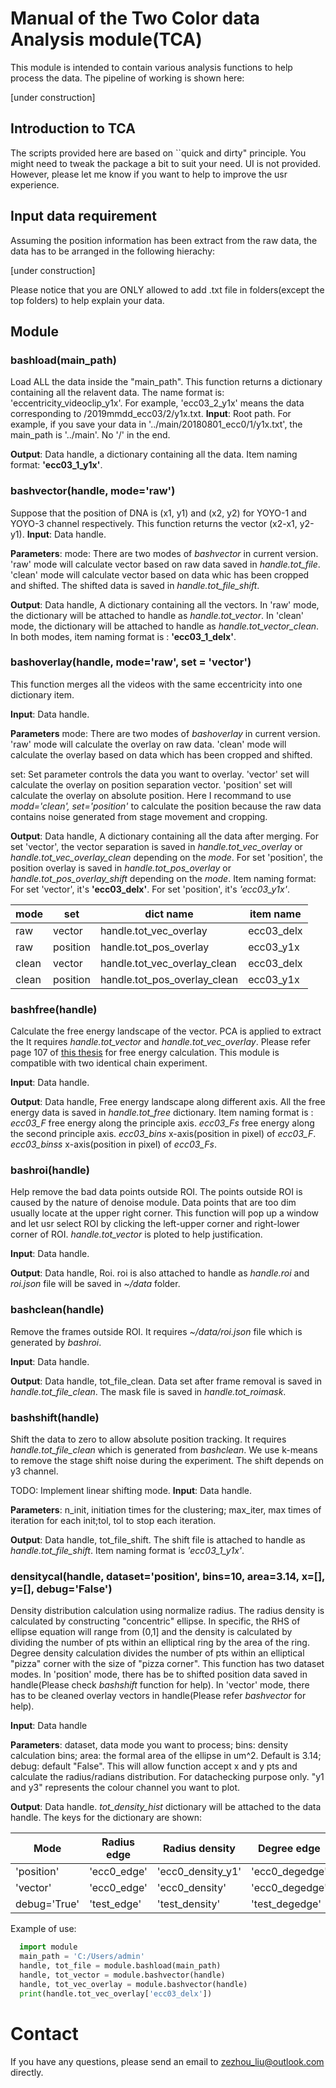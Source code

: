 # Manual of the Two Color data Analysis module(TCA)
  This module is intended to contain various analysis functions to help process the data. The pipeline of working is shown here:

  [under construction]

## Introduction to TCA
  The scripts provided here are based on ``quick and dirty" principle. You might need to tweak the package a bit to suit your need. UI is not provided. However, please let me know if you want to help to improve the usr experience.

## Input data requirement
  Assuming the position information has been extract from the raw data, the data has to be arranged in the following hierachy:

  [under construction]

  Please notice that you are ONLY allowed to add .txt file in folders(except the top folders) to help explain your data.
## Module

### bashload(main_path)
Load ALL the data inside the "main_path". This function returns a dictionary containing all the relavent data. The name format is: 'eccentricity_videoclip_y1x'. For example, 'ecc03_2_y1x' means the data corresponding to /2019mmdd_ecc03/2/y1x.txt.
**Input**: Root path. For example, if you save your data in '../main/20180801_ecc0/1/y1x.txt', the main_path is '../main'. No '/' in the end.

**Output**: Data handle, a dictionary containing all the data. Item naming format: **'ecc03_1_y1x'**.

### bashvector(handle, mode='raw')
Suppose that the position of DNA is (x1, y1) and (x2, y2) for YOYO-1 and YOYO-3 channel respectively.
This function returns the vector (x2-x1, y2-y1).
**Input**: Data handle.

**Parameters**:
mode: There are two modes of *bashvector* in current version. 'raw' mode will calculate vector based on raw data saved in *handle.tot_file*. 'clean' mode will calculate vector based on data whic has been cropped and shifted. The shifted data is saved in *handle.tot_file_shift*.

**Output**: Data handle, A dictionary containing all the vectors. In 'raw' mode, the dictionary will be attached to handle as *handle.tot_vector*. In 'clean' mode, the dictionary will be attached to handle as *handle.tot_vector_clean*. In both modes, item naming format is : **'ecc03_1_delx'**.

### bashoverlay(handle, mode='raw', set = 'vector')
This function merges all the videos with the same eccentricity into one dictionary item.

**Input**: Data handle.

**Parameters**
mode: There are two modes of *bashoverlay* in current version. 'raw' mode will calculate the overlay on raw data. 'clean' mode will calculate the overlay based on data which has been cropped and shifted.  

set: Set parameter controls the data you want to overlay. 'vector' set will calculate the overlay on position separation vector. 'position' set will calculate the overlay on absolute position. Here I recommand to use *modd='clean', set='position'* to calculate the position because the raw data contains noise generated from stage movement and cropping.

**Output**: Data handle, A dictionary containing all the data after merging. For set 'vector', the vector separation is saved in *handle.tot_vec_overlay* or *handle.tot_vec_overlay_clean* depending on the *mode*. For set 'position', the position overlay is saved in *handle.tot_pos_overlay* or *handle.tot_pos_overlay_shift* depending on the *mode*. Item naming format: For set 'vector', it's **'ecc03_delx'**. For set 'position', it's *'ecc03_y1x'*.

| mode  | set      | dict name                    | item name  |
|-------|----------|------------------------------|------------|
| raw   | vector   | handle.tot_vec_overlay       | ecc03_delx |
| raw   | position | handle.tot_pos_overlay       | ecc03_y1x  |
| clean | vector   | handle.tot_vec_overlay_clean | ecc03_delx |
| clean | position | handle.tot_pos_overlay_clean | ecc03_y1x  |

### bashfree(handle)
Calculate the free energy landscape of the vector. PCA is applied to extract the It requires *handle.tot_vector* and *handle.tot_vec_overlay*. Please refer page 107 of [this thesis](https://pdfs.semanticscholar.org/bb60/688e23a2057fa7e27d12c9e29a3bfbe66264.pdf) for free energy calculation. This module is compatible with two identical chain experiment.

**Input**: Data handle.

**Output**: Data handle, Free energy landscape along different axis. All the free energy data is saved in *handle.tot_free* dictionary. Item naming format is : *ecc03_F* free energy along the principle axis. *ecc03_Fs* free energy along the second principle axis. *ecc03_bins* x-axis(position in pixel) of *ecc03_F*. *ecc03_binss* x-axis(position in pixel) of *ecc03_Fs*.

### bashroi(handle)
Help remove the bad data points outside ROI. The points outside ROI is caused by the nature of denoise module. Data points that are too dim usually locate at the upper right corner. This function will pop up a window and let usr select ROI by clicking the left-upper corner and right-lower corner of ROI. *handle.tot_vector* is ploted to help justification.

**Input**: Data handle.

**Output**: Data handle, Roi. roi is also attached to handle as *handle.roi* and *roi.json* file will be saved in *~/data* folder.

### bashclean(handle)
Remove the frames outside ROI. It requires *~/data/roi.json* file which is generated by *bashroi*.

**Input**: Data handle.

**Output**: Data handle, tot_file_clean. Data set after frame removal is saved in *handle.tot_file_clean*. The mask file is saved in *handle.tot_roimask*.

### bashshift(handle)
Shift the data to zero to allow absolute position tracking. It requires *handle.tot_file_clean* which is generated from *bashclean*. We use k-means to remove the stage shift noise during the experiment. The shift depends on y3 channel.

TODO: Implement linear shifting mode.
**Input**: Data handle.

**Parameters**: n_init, initiation times for the clustering; max_iter, max times of iteration for each init;tol, tol to stop each iteration.

**Output**: Data handle, tot_file_shift. The shift file is attached to handle as *handle.tot_file_shift*. Item naming format is *'ecc03_1_y1x'*.

### densitycal(handle, dataset='position', bins=10, area=3.14, x=[], y=[], debug='False')
Density distribution calculation using normalize radius. The radius density is calculated by constructing "concentric" ellipse. In specific, the RHS of ellipse equation will range from (0,1] and the density is calculated by dividing the number of pts within an elliptical ring by the area of the ring. Degree density calculation divides the number of pts within an elliptical "pizza" corner with the size of "pizza corner". This function has two dataset modes. In 'position' mode, there has be to shifted position data saved in handle(Please check *bashshift* function for help).  In 'vector' mode, there has to be cleaned overlay vectors in handle(Please refer *bashvector* for help).

**Input**: Data handle

**Parameters**: dataset, data mode you want to process; bins: density calculation bins; area: the formal area of the ellipse in um^2. Default is 3.14; debug: default "False". This will allow function accept x and y pts and calculate the radius/radians distribution. For datachecking purpose only. "y1 and y3" represents the colour channel you want to plot.

**Output**: Data handle. *tot_density_hist* dictionary will be attached to the data handle. The keys for the dictionary are shown:

| Mode         | Radius edge | Radius density    | Degree edge    | Degree density       |
|--------------|-------------|-------------------|----------------|----------------------|
| 'position'   | 'ecc0_edge' | 'ecc0_density_y1' | 'ecc0_degedge' | 'ecc0_degdensity_y1' |
| 'vector'     | 'ecc0_edge' | 'ecc0_density'    | 'ecc0_degedge' | 'ecc0_degdensity'    |
| debug='True' | 'test_edge' | 'test_density'    | 'test_degedge' | 'test_degdensity'    |


Example of use:
```python
  import module
  main_path = 'C:/Users/admin'
  handle, tot_file = module.bashload(main_path)
  handle, tot_vector = module.bashvector(handle)
  handle, tot_vec_overlay = module.bashvector(handle)
  print(handle.tot_vec_overlay['ecc03_delx'])
```
# Contact
If you have any questions, please send an email to zezhou_liu@outlook.com directly.
